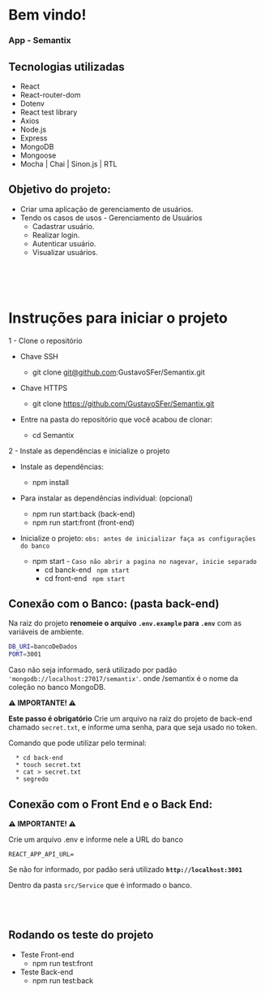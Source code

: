 # Bem vindo!
### App - Semantix

## Tecnologias utilizadas
- React
- React-router-dom
- Dotenv
- React test library
- Axios
- Node.js
- Express
- MongoDB
- Mongoose
- Mocha | Chai | Sinon.js | RTL

## Objetivo do projeto:
  * Criar uma aplicação de gerenciamento de usuários.
  * Tendo os casos de usos - Gerenciamento de
Usuários
    <ul>
      <li>Cadastrar usuário.</li>
      <li>Realizar login.</li>
      <li>Autenticar usuário.</li>
      <li>Visualizar usuários.</li>
    </ul>
<br><br><br>

# Instruções para iniciar o projeto
  1 - Clone o repositório
  * Chave SSH
    * git clone git@github.com:GustavoSFer/Semantix.git

  * Chave HTTPS
    * git clone https://github.com/GustavoSFer/Semantix.git

  * Entre na pasta do repositório que você acabou de clonar:
    * cd Semantix

2 - Instale as dependências e inicialize o projeto
  * Instale as dependências:
    * npm install
  * Para instalar as dependências individual: (opcional)
    * npm run start:back (back-end)
    * npm run start:front (front-end)
  
  * Inicialize o projeto: `obs: antes de inicializar faça as configurações do banco`
    * npm start - `Caso não abrir a pagina no nagevar, inicie separado`
      * cd banck-end 
      ``` npm start```
      * cd front-end 
      ``` npm start```

## Conexão com o Banco: (pasta back-end)
Na raiz do projeto **renomeie o arquivo `.env.example` para `.env`** com as variáveis de ambiente.

```sh
DB_URI=bancoDeDados
PORT=3001
```

Caso não seja informado, será utilizado por padão `'mongodb://localhost:27017/semantix'`.
onde /semantix é o nome da coleção no banco MongoDB.

**⚠️ IMPORTANTE! ⚠️**


**Este passo é obrigatório**
Crie um arquivo na raiz do projeto de back-end chamado `secret.txt`, e informe uma senha, para que seja usado no token.

Comando que pode utilizar pelo terminal:
```
  * cd back-end
  * touch secret.txt
  * cat > secret.txt
  * segredo
```

## Conexão com o Front End e o Back End:

**⚠️ IMPORTANTE! ⚠️**

Crie um arquivo .env e informe nele a URL do banco 
```
REACT_APP_API_URL=
```
Se não for informado, por padão será utilizado
**`http://localhost:3001`** 

Dentro da pasta `src/Service` que é informado o banco.


<br>
<br>

## Rodando os teste do projeto
  * Teste Front-end
    * npm run test:front
  * Teste Back-end
    * npm run test:back
